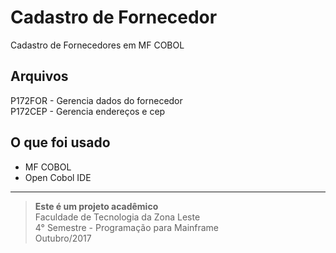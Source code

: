# Cadastro de Fornecedor
Cadastro de Fornecedores em MF COBOL

## Arquivos
P172FOR - Gerencia dados do fornecedor<br>
P172CEP - Gerencia endereços e cep

## O que foi usado
* MF COBOL
* Open Cobol IDE

---
> **Este é um projeto acadêmico** <br>
> Faculdade de Tecnologia da Zona Leste <br>
> 4° Semestre - Programação para Mainframe <br>
> Outubro/2017
